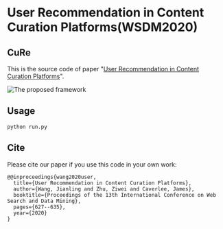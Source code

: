 User Recommendation in Content Curation Platforms(WSDM2020)
============

## CuRe

This is the source code of paper "[User Recommendation in Content Curation Platforms](http://people.tamu.edu/~jwang713/pubs/curator-wsdm2020.pdf)".

![The proposed framework](framework.png)



## Usage
```python run.py```

## Cite

Please cite our paper if you use this code in your own work:

```
@@inproceedings{wang2020user,
  title={User Recommendation in Content Curation Platforms},
  author={Wang, Jianling and Zhu, Ziwei and Caverlee, James},
  booktitle={Proceedings of the 13th International Conference on Web Search and Data Mining},
  pages={627--635},
  year={2020}
}
```
